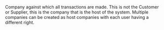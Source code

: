 Company against which all transactions are made. This is not the Customer or Supplier, this is the company that is the host of the system. Multiple companies can be created as host companies with each user having a different right.